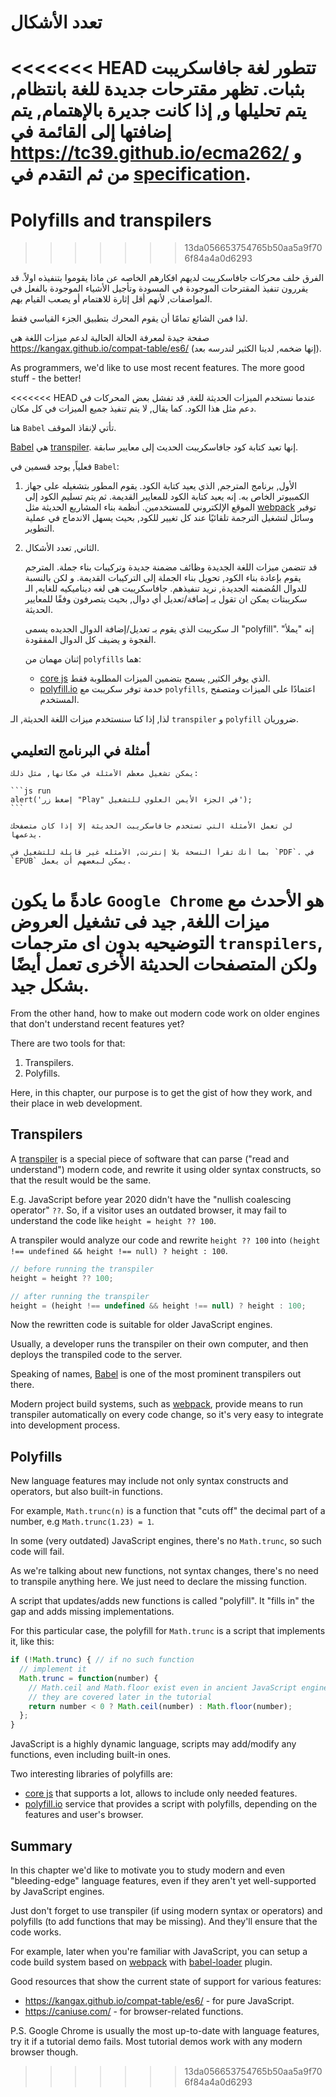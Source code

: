 # تعدد الأشكال

<<<<<<< HEAD
تتطور لغة جافاسكريبت بثبات. تظهر مقترحات جديدة للغة بانتظام, يتم تحليلها و, إذا كانت جديرة بالإهتمام, يتم إضافتها إلى القائمة في <https://tc39.github.io/ecma262/> و من ثم التقدم في [specification](http://www.ecma-international.org/publications/standards/Ecma-262.htm).
=======
# Polyfills and transpilers
>>>>>>> 13da056653754765b50aa5a9f706f84a4a0d6293

الفرق خلف محركات جافاسكريبت لديهم افكارهم الخاصه عن ماذا يقوموا بتنفيذه اولاً. قد يقررون تنفيذ المقترحات الموجودة في المسودة وتأجيل الأشياء الموجودة بالفعل في المواصفات, لأنهم أقل إثارة للاهتمام أو يصعب القيام بهم.

لذا فمن الشائع تمامًا أن يقوم المحرك بتطبيق الجزء القياسي فقط.

صفحة جيدة لمعرفة الحالة الحالية لدعم ميزات اللغة هي <https://kangax.github.io/compat-table/es6/> (إنها ضخمه, لدينا الكثير لندرسه بعد).

As programmers, we'd like to use most recent features. The more good stuff - the better!

<<<<<<< HEAD
عندما نستخدم الميزات الحديثة للغة, قد تفشل بعض المحركات في دعم مثل هذا الكود. كما يقال, لا يتم تنفيذ جميع الميزات في كل مكان.

هنا `Babel` تأتي لإنقاذ الموقف.

[Babel](https://babeljs.io) هي [transpiler](https://en.wikipedia.org/wiki/Source-to-source_compiler). إنها تعيد كتابة كود جافاسكريبت الحديث إلى معايير سابقة.

فعلياً, يوجد قسمين في `Babel`:

1. الأول, برنامج المترجم, الذي يعيد كتابة الكود. يقوم المطور بتشغيله على جهاز الكمبيوتر الخاص به. إنه يعيد كتابة الكود للمعايير القديمة. ثم يتم تسليم الكود إلى الموقع الإلكتروني للمستخدمين. أنظمة بناء المشاريع الحديثة مثل [webpack](http://webpack.github.io/) توفير وسائل لتشغيل الترجمة تلقائيًا عند كل تغيير للكود, بحيث يسهل الاندماج في عملية التطوير.

2. الثاني, تعدد الأشكال.

   قد تتضمن ميزات اللغة الجديدة وظائف مضمنة جديدة وتركيبات بناء جملة.
   المترجم يقوم بإعادة بناء الكود, تحويل بناء الجملة إلى التركيبات القديمة. و لكن بالنسبة للدوال المُضمنه الجديدة, نريد تنفيذهم. جافاسكريبت هى لغه ديناميكيه للغايه, الـ سكريبتات يمكن ان تقول بـ إضافة/تعديل أي دوال, بحيث يتصرفون وفقًا للمعايير الحديثة.

   الـ سكريبت الذي يقوم بـ تعديل/إضافة الدوال الجديده يسمى "polyfill". إنه "يملأ" الفجوة و يضيف كل الدوال المفقودة.

   إثنان مهمان من `polyfills` هما:

   - [core js](https://github.com/zloirock/core-js) الذي يوفر الكثير, يسمح بتضمين الميزات المطلوبة فقط.
   - [polyfill.io](http://polyfill.io) خدمة توفر سكريبت مع `polyfills`, اعتمادًا على الميزات ومتصفح المستخدم.

لذا, إذا كنا سنستخدم ميزات اللغة الحديثة, الـ `transpiler` و `polyfill` ضروريان.

## أمثلة في البرنامج التعليمي

````online
يمكن تشغيل معظم الأمثلة في مكانها, مثل ذلك:

```js run
alert('إضغط زر "Play" في الجزء الأيمن العلوي للتشغيل');
```

لن تعمل الأمثلة التي تستخدم جافاسكريبت الحديثة إلا إذا كان متصفحك يدعمها.
````

```offline
بما أنك تقرأ النسخة بلا إنترنت, الأمثله غير قابلة للتشغيل في `PDF`. في `EPUB` يمكن لبعضهم أن يعمل.
```

عادةً ما يكون `Google Chrome` هو الأحدث مع ميزات اللغة, جيد فى تشغيل العروض التوضيحيه بدون اى مترجمات `transpilers`, ولكن المتصفحات الحديثة الأخرى تعمل أيضًا بشكل جيد.
=======
From the other hand, how to make out modern code work on older engines that don't understand recent features yet?

There are two tools for that:

1. Transpilers.
2. Polyfills.

Here, in this chapter, our purpose is to get the gist of how they work, and their place in web development.

## Transpilers

A [transpiler](https://en.wikipedia.org/wiki/Source-to-source_compiler) is a special piece of software that can parse ("read and understand") modern code, and rewrite it using older syntax constructs, so that the result would be the same.

E.g. JavaScript before year 2020 didn't have the "nullish coalescing operator" `??`. So, if a visitor uses an outdated browser, it may fail to understand the code like `height = height ?? 100`.

A transpiler would analyze our code and rewrite `height ?? 100` into `(height !== undefined && height !== null) ? height : 100`.

```js
// before running the transpiler
height = height ?? 100;

// after running the transpiler
height = (height !== undefined && height !== null) ? height : 100;
```

Now the rewritten code is suitable for older JavaScript engines.

Usually, a developer runs the transpiler on their own computer, and then deploys the transpiled code to the server.

Speaking of names, [Babel](https://babeljs.io) is one of the most prominent transpilers out there. 

Modern project build systems, such as [webpack](http://webpack.github.io/), provide means to run transpiler automatically on every code change, so it's very easy to integrate into development process.

## Polyfills

New language features may include not only syntax constructs and operators, but also built-in functions.

For example, `Math.trunc(n)` is a function that "cuts off" the decimal part of a number, e.g `Math.trunc(1.23) = 1`.

In some (very outdated) JavaScript engines, there's no `Math.trunc`, so such code will fail.

As we're talking about new functions, not syntax changes, there's no need to transpile anything here. We just need to declare the missing function.

A script that updates/adds new functions is called "polyfill". It "fills in" the gap and adds missing implementations.

For this particular case, the polyfill for `Math.trunc` is a script that implements it, like this:

```js
if (!Math.trunc) { // if no such function
  // implement it
  Math.trunc = function(number) {
    // Math.ceil and Math.floor exist even in ancient JavaScript engines
    // they are covered later in the tutorial
    return number < 0 ? Math.ceil(number) : Math.floor(number);
  };
}
```

JavaScript is a highly dynamic language, scripts may add/modify any functions, even including built-in ones. 

Two interesting libraries of polyfills are:
- [core js](https://github.com/zloirock/core-js) that supports a lot, allows to include only needed features.
- [polyfill.io](http://polyfill.io) service that provides a script with polyfills, depending on the features and user's browser.


## Summary

In this chapter we'd like to motivate you to study modern and even "bleeding-edge" language features, even if they aren't yet well-supported by JavaScript engines.

Just don't forget to use transpiler (if using modern syntax or operators) and polyfills (to add functions that may be missing). And they'll ensure that the code works.

For example, later when you're familiar with JavaScript, you can setup a code build system based on [webpack](http://webpack.github.io/) with [babel-loader](https://github.com/babel/babel-loader) plugin.

Good resources that show the current state of support for various features:
- <https://kangax.github.io/compat-table/es6/> - for pure JavaScript.
- <https://caniuse.com/> - for browser-related functions.

P.S. Google Chrome is usually the most up-to-date with language features, try it if a tutorial demo fails. Most tutorial demos work with any modern browser though.

>>>>>>> 13da056653754765b50aa5a9f706f84a4a0d6293
